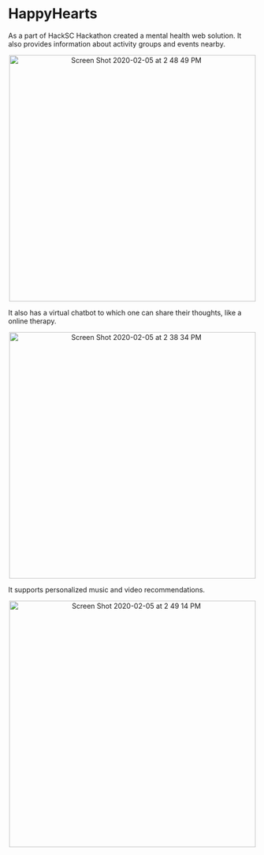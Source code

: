 # HappyHearts
As a part of HackSC Hackathon created a mental health web solution. It also provides information about activity groups and events nearby. 

<p align ="center">
<img width="500" alt="Screen Shot 2020-02-05 at 2 48 49 PM" src="https://user-images.githubusercontent.com/26850112/73890414-c6d49880-4826-11ea-8b84-38827d1caaff.png">
</p>

It also has a virtual chatbot to which one can share their thoughts, like a online therapy.

<p align ="center">
<img width="500" alt="Screen Shot 2020-02-05 at 2 38 34 PM" src="https://user-images.githubusercontent.com/26850112/73889792-4cefdf80-4825-11ea-9d64-2b13963dfc6a.png">
</p>

 It supports personalized music and video recommendations. 
 
<p align ="center">
<img width="500" alt="Screen Shot 2020-02-05 at 2 49 14 PM" src="https://user-images.githubusercontent.com/26850112/73890445-d81da500-4826-11ea-91c4-f584fb90cd19.png">
</p>
